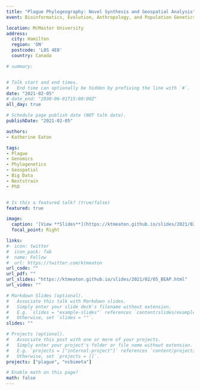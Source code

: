 ```yaml
---
title: "Plague Phylogeography: Novel Synthesis and Geospatial Analysis"
event: Bioinformatics, Evolution, Anthropology, and Population Genetics (BEAP) Seminar

location: McMaster University
address:
  city: Hamilton
  region: 'ON'
  postcode: 'L8S 4E8'
  country: Canada

# summary:


# Talk start and end times.
#   End time can optionally be hidden by prefixing the line with `#`.
date: "2021-02-05"
# date_end: "2030-06-01T15:00:00Z"
all_day: true

# Schedule page publish date (NOT talk date).
publishDate: "2021-02-05"

authors:
- Katherine Eaton

tags:
- Plague
- Genomics
- Phylogenetics
- Geospatial
- Big Data
- Nextstrain
- PhD


# Is this a featured talk? (true/false)
featured: true

image:
  caption: '[View **Slides**](https://ktmeaton.github.io/slides/2021/02/05_BEAP.html)'
  focal_point: Right

links:
#- icon: twitter
#  icon_pack: fab
#  name: Follow
#  url: https://twitter.com/ktmeaton
url_code: ""
url_pdf: ""
url_slides: "https://ktmeaton.github.io/slides/2021/02/05_BEAP.html"
url_video: ""

# Markdown Slides (optional).
#   Associate this talk with Markdown slides.
#   Simply enter your slide deck's filename without extension.
#   E.g. `slides = "example-slides"` references `content/slides/example-slides.md`.
#   Otherwise, set `slides = ""`.
slides: ""

# Projects (optional).
#   Associate this post with one or more of your projects.
#   Simply enter your project's folder or file name without extension.
#   E.g. `projects = ["internal-project"]` references `content/project/deep-learning/index.md`.
#   Otherwise, set `projects = []`.
projects: ["plague", "ncbimeta"]

# Enable math on this page?
math: false
---
```

